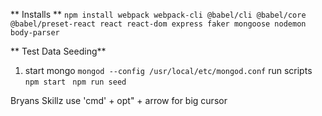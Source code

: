** Installs **
```npm install webpack webpack-cli @babel/cli @babel/core @babel/preset-react react react-dom express faker mongoose nodemon body-parser```

** Test Data Seeding**
1. start mongo
```mongod --config /usr/local/etc/mongod.conf```
run scripts
``` npm start ```
``` npm run seed```



Bryans Skillz
use 'cmd' + opt" + arrow for big cursor